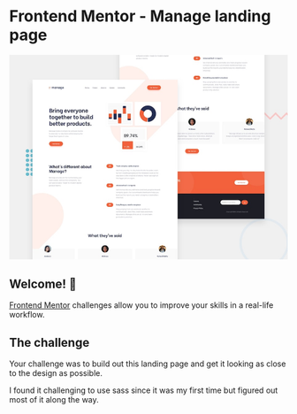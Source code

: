 # Frontend Mentor - Manage landing page

![Design preview for the Manage landing page coding challenge](./design/desktop-preview.jpg)

## Welcome! 👋


[Frontend Mentor](https://www.frontendmentor.io) challenges allow you to improve your skills in a real-life workflow.



## The challenge

Your challenge was to build out this landing page and get it looking as close to the design as possible.

I found it challenging  to use sass  since it was my first time but figured out most of it along the way. 
